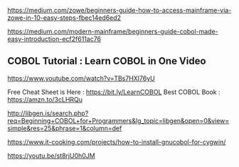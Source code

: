 <https://medium.com/zowe/beginners-guide-how-to-access-mainframe-via-zowe-in-10-easy-steps-fbec14ed6ed2>

<https://medium.com/modern-mainframe/beginners-guide-cobol-made-easy-introduction-ecf2f611ac76>

## COBOL Tutorial : Learn COBOL in One Video

<https://www.youtube.com/watch?v=TBs7HXI76yU>

Free Cheat Sheet is Here : https://bit.ly/LearnCOBOL
Best COBOL Book : https://amzn.to/3cLHRQu

http://libgen.is/search.php?req=Beginning+COBOL+for+Programmers&lg_topic=libgen&open=0&view=simple&res=25&phrase=1&column=def

https://www.it-cooking.com/projects/how-to-install-gnucobol-for-cygwin/

https://youtu.be/st8rjU0h0JM